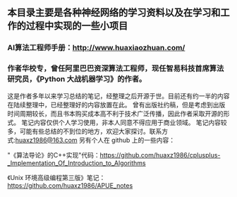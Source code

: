## 本目录主要是各种神经网络的学习资料以及在学习和工作的过程中实现的一些小项目

### AI算法工程师手册：http://www.huaxiaozhuan.com/

### 作者华校专，曾任阿里巴巴资深算法工程师，现任智易科技首席算法研究员，《Python 大战机器学习》的作者。
  
  这是作者多年以来学习总结的笔记，经整理之后开源于世。目前还有约一半的内容在陆续整理中，已经整理好的内容放置在此。 曾有出版社约稿，但是考虑到出版时间周期较长，而且书本购买成本高不利于技术广泛传播，因此作者采取开源的形式。 笔记内容仅供个人学习使用，非本人同意不得应用于商业领域。
笔记内容较多，可能有些总结的不到位的地方，欢迎大家探讨。联系方式:huaxz1986@163.com
另有个人在 github 上的一些内容： 

"《算法导论》的C++实现"代码：https://github.com/huaxz1986/cplusplus-_Implementation_Of_Introduction_to_Algorithms

《Unix 环境高级编程第三版》笔记：https://github.com/huaxz1986/APUE_notes
